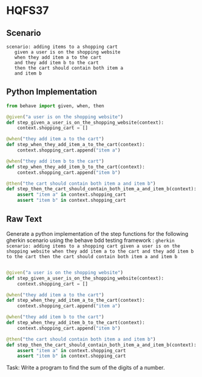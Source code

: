 # HQFS37
## Scenario
```gherkin
scenario: adding items to a shopping cart 
   given a user is on the shopping website 
   when they add item a to the cart 
   and they add item b to the cart 
   then the cart should contain both item a 
   and item b
```


## Python Implementation
```python
from behave import given, when, then

@given("a user is on the shopping website")
def step_given_a_user_is_on_the_shopping_website(context):
    context.shopping_cart = []

@when("they add item a to the cart")
def step_when_they_add_item_a_to_the_cart(context):
    context.shopping_cart.append("item a")

@when("they add item b to the cart")
def step_when_they_add_item_b_to_the_cart(context):
    context.shopping_cart.append("item b")

@then("the cart should contain both item a and item b")
def step_then_the_cart_should_contain_both_item_a_and_item_b(context):
    assert "item a" in context.shopping_cart
    assert "item b" in context.shopping_cart
```


## Raw Text
Generate a python implementation of the step functions for the following gherkin scenario using the behave bdd testing framework : ```gherkin scenario: adding items to a shopping cart given a user is on the shopping website when they add item a to the cart and they add item b to the cart then the cart should contain both item a and item b ```



```python from behave import given, when, then

@given("a user is on the shopping website")
def step_given_a_user_is_on_the_shopping_website(context):
    context.shopping_cart = []

@when("they add item a to the cart")
def step_when_they_add_item_a_to_the_cart(context):
    context.shopping_cart.append("item a")

@when("they add item b to the cart")
def step_when_they_add_item_b_to_the_cart(context):
    context.shopping_cart.append("item b")

@then("the cart should contain both item a and item b")
def step_then_the_cart_should_contain_both_item_a_and_item_b(context):
    assert "item a" in context.shopping_cart
    assert "item b" in context.shopping_cart
```

Task: Write a program to find the sum of the digits of a number.
